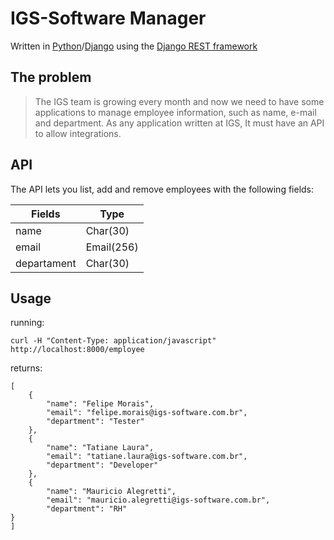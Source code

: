 # IGS-Software Manager

Written in [Python](https://www.python.org/)/[Django](https://www.djangoproject.com/) using the [Django REST framework](https://www.django-rest-framework.org/)

## The problem

>The IGS team is growing every month and now we need to have some applications to manage employee information, such as name, e-mail and department. As any application written at IGS, It must have an API to allow integrations.

## API

The API lets you list, add and remove employees with the following fields:

Fields | Type
---|---
name | Char(30)
email | Email(256)
departament | Char(30)

## Usage

running:
```
curl -H "Content-Type: application/javascript" http://localhost:8000/employee
```

returns:
```
[
    {
        "name": "Felipe Morais",
        "email": "felipe.morais@igs-software.com.br",
        "department": "Tester"
    },
    {
        "name": "Tatiane Laura",
        "email": "tatiane.laura@igs-software.com.br",
        "department": "Developer"
    },
    {
        "name": "Mauricio Alegretti",
        "email": "mauricio.alegretti@igs-software.com.br",
        "department": "RH"
}
]
```
